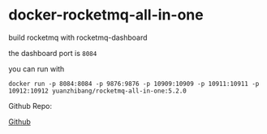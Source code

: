 # docker-rocketmq-all-in-one
build rocketmq with rocketmq-dashboard

the dashboard port is `8084`

you can run with

```
docker run -p 8084:8084 -p 9876:9876 -p 10909:10909 -p 10911:10911 -p 10912:10912 yuanzhibang/rocketmq-all-in-one:5.2.0
```

Github Repo:

[Github](https://github.com/yuanzhibang-tool/docker-rocketmq-all-in-one)